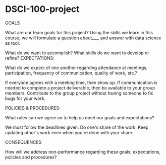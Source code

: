 # DSCI-100-project

GOALS

What are our team goals for this project?
Using the skills we learn in this course, we will formulate a question about___, and answer with data science as tool.


What do we want to accomplish?
What skills do we want to develop or refine?
EXPECTATIONS:

What do we expect of one another regarding attendance at meetings, participation, frequency of communication, quality of work, etc.?


If everyone agrees with a meeting time, then show up.
If communication is needed to complete a project deliverable, then be available to your group members.
Contribute to the group project without having someone to fix bugs for your work.


POLICIES & PROCEDURES:

What rules can we agree on to help us meet our goals and expectations?

We must follow the deadlines given.
Do one's share of the work.
Keep updating other's work even when you're done with your share.

CONSEQUENCES:

How will we address non-performance regarding these goals, expectations, policies and procedures?
